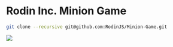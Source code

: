 # Rodin Inc. Minion Game

```sh
git clone --recursive git@github.com:RodinJS/Minion-Game.git 
```

![](http://68.media.tumblr.com/7935d45b8e4bd49684fb41b4499d3b8f/tumblr_nejg3v5kfs1s8njeuo1_1280.jpg)
